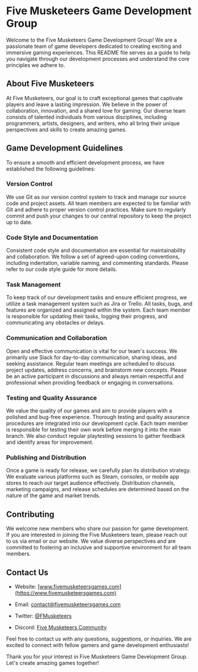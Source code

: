 # Five Musketeers Game Development Group

Welcome to the Five Musketeers Game Development Group! We are a passionate team of game developers dedicated to creating exciting and immersive gaming experiences. This README file serves as a guide to help you navigate through our development processes and understand the core principles we adhere to.

## About Five Musketeers

At Five Musketeers, our goal is to craft exceptional games that captivate players and leave a lasting impression. We believe in the power of collaboration, innovation, and a shared love for gaming. Our diverse team consists of talented individuals from various disciplines, including programmers, artists, designers, and writers, who all bring their unique perspectives and skills to create amazing games.

## Game Development Guidelines

To ensure a smooth and efficient development process, we have established the following guidelines:

### Version Control

We use Git as our version control system to track and manage our source code and project assets. All team members are expected to be familiar with Git and adhere to proper version control practices. Make sure to regularly commit and push your changes to our central repository to keep the project up to date.

### Code Style and Documentation

Consistent code style and documentation are essential for maintainability and collaboration. We follow a set of agreed-upon coding conventions, including indentation, variable naming, and commenting standards. Please refer to our code style guide for more details.

### Task Management

To keep track of our development tasks and ensure efficient progress, we utilize a task management system such as Jira or Trello. All tasks, bugs, and features are organized and assigned within the system. Each team member is responsible for updating their tasks, logging their progress, and communicating any obstacles or delays.

### Communication and Collaboration

Open and effective communication is vital for our team's success. We primarily use Slack for day-to-day communication, sharing ideas, and seeking assistance. Regular team meetings are scheduled to discuss project updates, address concerns, and brainstorm new concepts. Please be an active participant in discussions and always remain respectful and professional when providing feedback or engaging in conversations.

### Testing and Quality Assurance

We value the quality of our games and aim to provide players with a polished and bug-free experience. Thorough testing and quality assurance procedures are integrated into our development cycle. Each team member is responsible for testing their own work before merging it into the main branch. We also conduct regular playtesting sessions to gather feedback and identify areas for improvement.

### Publishing and Distribution

Once a game is ready for release, we carefully plan its distribution strategy. We evaluate various platforms such as Steam, consoles, or mobile app stores to reach our target audience effectively. Distribution channels, marketing campaigns, and release schedules are determined based on the nature of the game and market trends.

## Contributing

We welcome new members who share our passion for game development. If you are interested in joining the Five Musketeers team, please reach out to us via email or our website. We value diverse perspectives and are committed to fostering an inclusive and supportive environment for all team members.

## Contact Us

- Website: [www.fivemusketeersgames.com](https://www.fivemusketeersgames.com)

- Email: contact@fivemusketeersgames.com

- Twitter: [@FMusketeers](https://twitter.com/FMusketeers)

- Discord: [Five Musketeers Community](https://discord.gg/fivemusketeers)

Feel free to contact us with any questions, suggestions, or inquiries. We are excited to connect with fellow gamers and game development enthusiasts!

Thank you for your interest in Five Musketeers Game Development Group. Let's create amazing games together!
